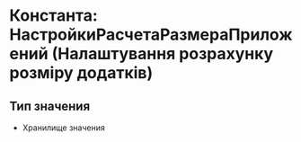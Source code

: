 ﻿# Константа: НастройкиРасчетаРазмераПриложений (Налаштування розрахунку розміру додатків)

## Тип значения

- Хранилище значения

